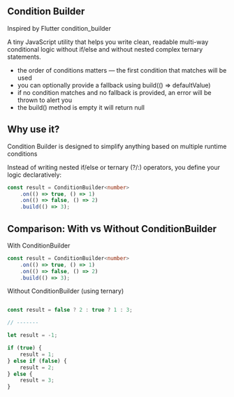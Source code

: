 ## Condition Builder

Inspired by Flutter condition_builder

A tiny JavaScript utility that helps you write clean, readable multi-way conditional logic without if/else and without nested complex ternary statements.

- the order of conditions matters — the first condition that matches will be used
- you can optionally provide a fallback using build(() => defaultValue)
- if no condition matches and no fallback is provided, an error will be thrown to alert you
- the build() method is empty it will return null

## Why use it?

Condition Builder is designed to simplify anything based on multiple runtime conditions

Instead of writing nested if/else or ternary (?/:) operators, you define your logic declaratively:

```typescript
const result = ConditionBuilder<number>
    .on(() => true, () => 1)
    .on(() => false, () => 2)
    .build(() => 3);
```

## Comparison: With vs Without ConditionBuilder

With ConditionBuilder

```typescript
const result = ConditionBuilder<number>
    .on(() => true, () => 1)
    .on(() => false, () => 2)
    .build(() => 3);
```

Without ConditionBuilder (using ternary)

```typescript

const result = false ? 2 : true ? 1 : 3;

// -------

let result = -1;

if (true) {
    result = 1;
} else if (false) {
    result = 2;
} else {
    result = 3;
}

```
